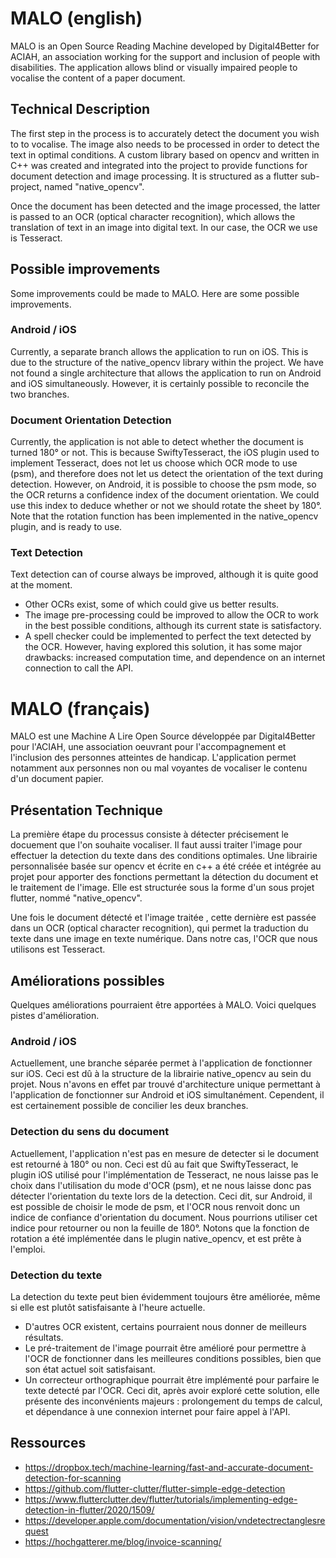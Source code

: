 # MALO (english)

MALO is an Open Source Reading Machine developed by Digital4Better for ACIAH, an association working
for the support and inclusion of people with disabilities. The application allows blind or visually
impaired people to vocalise the content of a paper document.

## Technical Description

The first step in the process is to accurately detect the document you wish to to vocalise. The
image also needs to be processed in order to detect the text in optimal conditions. A custom library
based on opencv and written in C++ was created and integrated into the project to provide functions
for document detection and image processing. It is structured as a flutter sub-project, named 
"native_opencv".

Once the document has been detected and the image processed, the latter is passed to an OCR (optical
character recognition), which allows the translation of text in an image into digital text. In our 
case, the OCR we use is Tesseract.

## Possible improvements

Some improvements could be made to MALO. Here are some possible improvements.

### Android / iOS

Currently, a separate branch allows the application to run on iOS. This is due to the structure of 
the native_opencv library within the project. We have not found a single architecture that allows 
the application to run on Android and iOS simultaneously. However, it is certainly possible to 
reconcile the two branches.

### Document Orientation Detection

Currently, the application is not able to detect whether the document is turned 180° or not. This is
because SwiftyTesseract, the iOS plugin used to implement Tesseract, does not let us choose which 
OCR mode to use (psm), and therefore does not let us detect the orientation of the text during 
detection. However, on Android, it is possible to choose the psm mode, so the OCR returns a 
confidence index of the document orientation. We could use this index to deduce whether or not we 
should rotate the sheet by 180°.
Note that the rotation function has been implemented in the native_opencv plugin, and is ready to 
use.

### Text Detection

Text detection can of course always be improved, although it is quite good at the moment.

- Other OCRs exist, some of which could give us better results.
- The image pre-processing could be improved to allow the OCR to work in the best possible 
conditions, although its current state is satisfactory.
- A spell checker could be implemented to perfect the text detected by the OCR. However, having 
explored this solution, it has some major drawbacks: increased computation time, and dependence on 
an internet connection to call the API.

# MALO (français)

MALO est une Machine A Lire Open Source développée par Digital4Better pour l'ACIAH, une association
oeuvrant pour l'accompagnement et l'inclusion des personnes atteintes de handicap. L'application 
permet notamment aux personnes non ou mal voyantes de vocaliser le contenu d'un document papier.

## Présentation Technique

La première étape du processus consiste à détecter précisement le docuement que l'on souhaite
vocaliser. Il faut aussi traiter l'image pour effectuer la detection du texte dans des conditions
optimales. Une librairie personnalisée basée sur opencv et écrite en c++ a été créée et intégrée au
projet pour apporter des fonctions permettant la détection du document et le traitement de l'image.
Elle est structurée sous la forme d'un sous projet flutter, nommé "native_opencv".

Une fois le document détecté et l'image traitée , cette dernière est passée dans un OCR (optical
character recognition), qui permet la traduction du texte dans une image en texte numérique. Dans
notre cas, l'OCR que nous utilisons est Tesseract.

## Améliorations possibles

Quelques améliorations pourraient être apportées à MALO. Voici quelques pistes d'amélioration.

### Android / iOS

Actuellement, une branche séparée permet à l'application de fonctionner sur iOS. Ceci est dû à la
structure de la librairie native_opencv au sein du projet. Nous n'avons en effet par trouvé
d'architecture unique permettant à l'application de fonctionner sur Android et iOS simultanément.
Cependent, il est certainement possible de concilier les deux branches.

### Detection du sens du document

Actuellement, l'application n'est pas en mesure de detecter si le document est retourné à 180° ou
non. Ceci est dû au fait que SwiftyTesseract, le plugin iOS utilisé pour l'implémentation de 
Tesseract, ne nous laisse pas le choix dans l'utilisation du mode d'OCR (psm), et ne nous laisse
donc pas détecter l'orientation du texte lors de la detection.
Ceci dit, sur Android, il est possible de choisir le mode de psm, et l'OCR nous renvoit donc un
indice de confiance d'orientation du document. Nous pourrions utiliser cet indice pour retourner ou
non la feuille de 180°.
Notons que la fonction de rotation a été implémentée dans le plugin native_opencv, et est prête à
l'emploi.

### Detection du texte

La detection du texte peut bien évidemment toujours être améliorée, même si elle est plutôt 
satisfaisante à l'heure actuelle.

 - D'autres OCR existent, certains pourraient nous donner de meilleurs résultats.
 - Le pré-traitement de l'image pourrait être amélioré pour permettre à l'OCR de fonctionner dans
les meilleures conditions possibles, bien que son état actuel soit satisfaisant.
 - Un correcteur orthographique pourrait être implémenté pour parfaire le texte detecté par l'OCR.
Ceci dit, après avoir exploré cette solution, elle présente des inconvénients majeurs :
prolongement du temps de calcul, et dépendance à une connexion internet pour faire appel à l'API.

## Ressources 
- https://dropbox.tech/machine-learning/fast-and-accurate-document-detection-for-scanning
- https://github.com/flutter-clutter/flutter-simple-edge-detection
- https://www.flutterclutter.dev/flutter/tutorials/implementing-edge-detection-in-flutter/2020/1509/
- https://developer.apple.com/documentation/vision/vndetectrectanglesrequest
- https://hochgatterer.me/blog/invoice-scanning/
